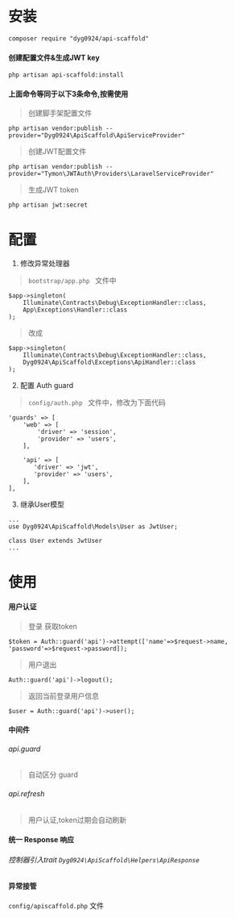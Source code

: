 


# 安装

```
composer require "dyg0924/api-scaffold"
```

#### 创建配置文件&生成JWT key
```
php artisan api-scaffold:install
```

#### 上面命令等同于以下3条命令,按需使用

> 创建脚手架配置文件

```
php artisan vendor:publish --provider="Dyg0924\ApiScaffold\ApiServiceProvider"
```
> 创建JWT配置文件

```
php artisan vendor:publish --provider="Tymon\JWTAuth\Providers\LaravelServiceProvider"
```
> 生成JWT token

```
php artisan jwt:secret
```

# 配置

1. 修改异常处理器

> `bootstrap/app.php ` 文件中

```
$app->singleton(
    Illuminate\Contracts\Debug\ExceptionHandler::class,
    App\Exceptions\Handler::class
);
```
> 改成
```
$app->singleton(
    Illuminate\Contracts\Debug\ExceptionHandler::class,
    Dyg0924\ApiScaffold\Exceptions\ApiHandler::class
);
```

2. 配置 Auth guard
> `config/auth.php ` 文件中，修改为下面代码

```
'guards' => [
    'web' => [
        'driver' => 'session',
        'provider' => 'users',
    ],

    'api' => [
       'driver' => 'jwt',
       'provider' => 'users',
    ],
],
```

3. 继承User模型

```
...
use Dyg0924\ApiScaffold\Models\User as JwtUser;

class User extends JwtUser
...
```

# 使用

#### 用户认证
> 登录 获取token

```
$token = Auth::guard('api')->attempt(['name'=>$request->name, 'password'=>$request->password]);
```
> 用户退出

```
Auth::guard('api')->logout();
```
> 返回当前登录用户信息

```
$user = Auth::guard('api')->user();
```

#### 中间件
###### api.guard
> 自动区分 guard

###### api.refresh
> 用户认证,token过期会自动刷新

#### 统一 Response 响应
###### 控制器引入trait `Dyg0924\ApiScaffold\Helpers\ApiResponse`


#### 异常接管
`config/apiscaffold.php` 文件
